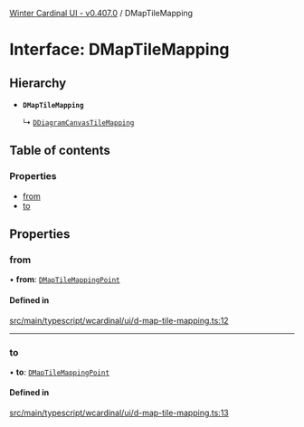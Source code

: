 [Winter Cardinal UI - v0.407.0](../index.md) / DMapTileMapping

# Interface: DMapTileMapping

## Hierarchy

- **`DMapTileMapping`**

  ↳ [`DDiagramCanvasTileMapping`](DDiagramCanvasTileMapping.md)

## Table of contents

### Properties

- [from](DMapTileMapping.md#from)
- [to](DMapTileMapping.md#to)

## Properties

### from

• **from**: [`DMapTileMappingPoint`](DMapTileMappingPoint.md)

#### Defined in

[src/main/typescript/wcardinal/ui/d-map-tile-mapping.ts:12](https://github.com/winter-cardinal/winter-cardinal-ui/blob/v0.407.0/src/main/typescript/wcardinal/ui/d-map-tile-mapping.ts#L12)

___

### to

• **to**: [`DMapTileMappingPoint`](DMapTileMappingPoint.md)

#### Defined in

[src/main/typescript/wcardinal/ui/d-map-tile-mapping.ts:13](https://github.com/winter-cardinal/winter-cardinal-ui/blob/v0.407.0/src/main/typescript/wcardinal/ui/d-map-tile-mapping.ts#L13)
